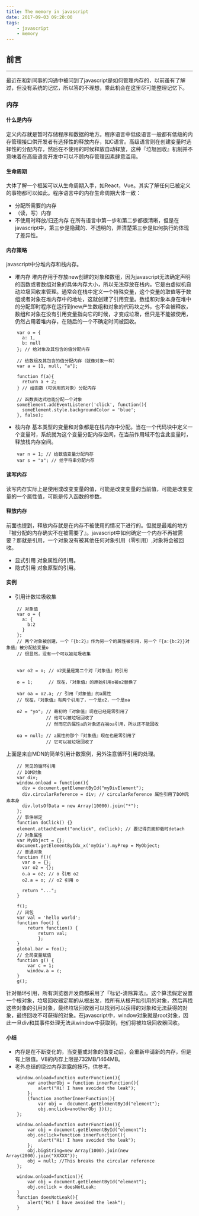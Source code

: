 ```yaml
---
title: The memory in javascript
date: 2017-09-03 09:20:00
tags:
	- javascript
	- memory
---
```

## 前言
----
最近在和新同事的沟通中被问到了javascript是如何管理内存的，以前虽有了解过，但没有系统的记忆，所以答的不理想，乘此机会在这里尽可能整理记忆下。
### 内存
#### 什么是内存
定义内存就是暂时存储程序和数据的地方。程序语言中低级语言一般都有低级的内存管理接口供开发者有选择性的释放内存，如C语言。高级语言则在创建变量时选择性的分配内存，然后在不使用的时候释放自动释放，这种『垃圾回收』机制并不意味着在高级语言开发中可以不顾内存管理因素肆意滥用。
#### 生命周期
大体了解一个框架可以从生命周期入手，如React，Vue。其实了解任何已被定义的事物都可以如此。程序语言中的内存生命周期大体一致：
* 分配所需要的内存
* （读，写）内存
* 不使用时释放/归还内存
在所有语言中第一步和第二步都很清晰，但是在javascript中，第三步是隐藏的、不透明的，弄清楚第三步是如何执行的体现了差异性。

#### 内存策略
javascript中分堆内存和栈内存。
* 堆内存
堆内存用于存放new创建的对象和数组，因为javascript无法确定声明的函数或者数组对象的具体内存大小，所以无法存放在栈内。它是由虚拟机自动垃圾回收来管理。通常会在栈中定义一个特殊变量，这个变量的取值等于数组或者对象在堆内存中的地址，这就创建了引用变量。数组和对象本身在堆中的分配即时程序在运行到new产生数组和对象的代码块之外，也不会被释放，数组和对象在没有引用变量指向它的时候，才变成垃圾，但只是不能被使用，仍然占用着堆内存，在随后的一个不确定时间被回收。
````
	var o = {
	  a: 1,
	  b: null
	}; // 给对象及其包含的值分配内存

	// 给数组及其包含的值分配内存（就像对象一样）
	var a = [1, null, "a"]; 

	function f(a){
	  return a + 2;
	} // 给函数（可调用的对象）分配内存

	// 函数表达式也能分配一个对象
	someElement.addEventListener('click', function(){
	  someElement.style.backgroundColor = 'blue';
	}, false);
````
* 栈内存
基本类型的变量和对象都是在栈内存中分配。当在一个代码块中定义一个变量时，系统就为这个变量分配内存空间，在当前作用域不包含此变量时，释放栈内存空间。
````
	var n = 1; // 给数值变量分配内存
	var s = "a"; // 给字符串分配内存
````
#### 读写内存
<!-- more -->
读写内存实际上是使用或改变变量的值，可能是改变变量的当前值，可能是改变变量的一个属性值，可能是传入函数的参数。
#### 释放内存
前面也提到，释放内存就是在内存不被使用的情况下进行的。但就是最难的地方『被分配的内存确实不在被需要了』。javascript中如何确定一个内存不再被需要？那就是引用，一个对象没有被其他任何对象引用（零引用）,对象将会被回收。
* 显式引用
	对象属性的引用。
* 隐式引用
	对象原型的引用。

#### 实例
* 引用计数垃圾收集
````
	// 对象值
	var o = { 
	  a: {
	    b:2
	  }
	}; 
	// 两个对象被创建，一个『{b:2}』作为另一个的属性被引用，另一个『{a:{b:2}}对象值』被分配给变量o
	// 很显然，没有一个可以被垃圾收集


	var o2 = o; // o2变量是第二个对『对象值』的引用

	o = 1;      // 现在，『对象值』的原始引用o被o2替换了

	var oa = o2.a; // 引用『对象值』的a属性
	// 现在，『对象值』有两个引用了，一个是o2，一个是oa

	o2 = "yo"; // 最初的『对象值』现在已经是零引用了
	           // 他可以被垃圾回收了
	           // 然而它的属性a的对象还在被oa引用，所以还不能回收

	oa = null; // a属性的那个『对象值』现在也是零引用了
	           // 它可以被垃圾回收了
````
上面是来自MDN的简单引用计数案例，另外注意循环引用的处理。
````
	// 常见的循环引用
	// DOM对象
	var div;
	window.onload = function(){
	  div = document.getElementById("myDivElement");
	  div.circularReference = div; // circularReference 属性引用了DOM元素本身
	  div.lotsOfData = new Array(10000).join("*");
	};
	// 事件绑定
	function doClick() {}
	element.attachEvent("onclick", doClick); // 要记得页面卸载时detach
	// 对象属性
	var MyObject = {};
	document.getElementByIdx_x('myDiv').myProp = MyObject;
	// 普通对象
	function f(){
	  var o = {};
	  var o2 = {};
	  o.a = o2; // o 引用 o2
	  o2.a = o; // o2 引用 o

	  return "...";
	}

	f();
	// 闭包
	var val = 'hello world';
	function foo() {
		return function() {
			return val;
			};
	}
	global.bar = foo();
	// 全局变量赋值
	function g() {
		var c = 1;
		window.a = c;
	}
	g();
````
针对循环引用，所有浏览器开发商都采用了『标记-清除算法』。这个算法假定设置一个根对象，垃圾回收器定期的从根出发，找所有从根开始引用的对象，然后再找这些对象的引用对象，最终垃圾回收器可以找到可以获得的对象和无法获得的对象，最终回收不可获得的对象。在javascript中，window对象就是root对象，因此一旦div和其事件处理无法从window中获取到，他们将被垃圾回收器回收。
#### 小结
* 内存是在不断变化的，当变量或对象的值变动后，会重新申请新的内存，但是有上限值。V8的内存上限是732MB/1464MB。
* 老外总结的绕过内存泄露的技巧，供参考。
````
	window.onload=function outerFunction(){
		var anotherObj = function innerFunction(){
            alert("Hi! I have avoided the leak");
     	};
     	(function anotherInnerFunction(){
	        var obj =  document.getElementById("element");
	        obj.onclick=anotherObj })();
    };

    window.onload=function outerFunction(){
    	var obj = document.getElementById("element");
	    obj.onclick=function innerFunction(){
	        alert("Hi! I have avoided the leak");
	    };
    	obj.bigString=new Array(1000).join(new Array(2000).join("XXXXX"));
    	obj = null; //This breaks the circular reference
    };

    window.onload=function(){
	    var obj = document.getElementById("element");
	    obj.onclick = doesNotLeak;
	}
	function doesNotLeak(){
	    alert("Hi! I have avoided the leak");
	}
````

